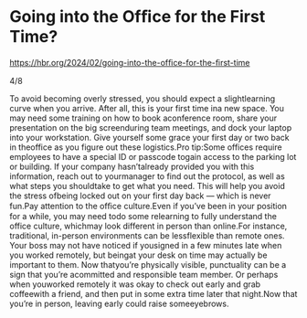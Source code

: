 # Going into the Ofﬁce for the First Time?

https://hbr.org/2024/02/going-into-the-ofﬁce-for-the-ﬁrst-time

4/8

To avoid becoming overly stressed, you should expect a slightlearning curve when you arrive. After all, this is your first time ina new space. You may need some training on how to book aconference room, share your presentation on the big screenduring team meetings, and dock your laptop into your workstation. Give yourself some grace your first day or two back in theoffice as you figure out these logistics.Pro tip:Some offices require employees to have a special ID or passcode togain access to the parking lot or building. If your company hasn’talready provided you with this information, reach out to yourmanager to find out the protocol, as well as what steps you shouldtake to get what you need. This will help you avoid the stress ofbeing locked out on your first day back — which is never fun.Pay attention to the ofﬁce culture.Even if you’ve been in your position for a while, you may need todo some relearning to fully understand the office culture, whichmay look different in person than online.For instance, traditional, in-person environments can be lessflexible than remote ones. Your boss may not have noticed if yousigned in a few minutes late when you worked remotely, but beingat your desk on time may actually be important to them. Now thatyou’re physically visible, punctuality can be a sign that you’re acommitted and responsible team member. Or perhaps when youworked remotely it was okay to check out early and grab coffeewith a friend, and then put in some extra time later that night.Now that you’re in person, leaving early could raise someeyebrows.